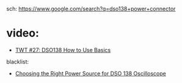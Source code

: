 sch: https://www.google.com/search?q=dso138+power+connector

# video:
- [TWT #27: DSO138 How to Use Basics](https://youtu.be/rGYiJdSWL7w)

blacklist:
- [Choosing the Right Power Source for DSO 138 Oscilloscope](https://youtu.be/EpuRFx9mhVY)
